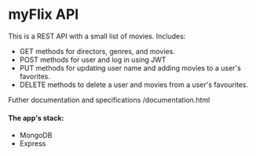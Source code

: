 # myFlix API

This is a REST API with a small list of movies.
Includes:

- GET methods for directors, genres, and movies.
- POST methods for user and log in using JWT
- PUT methods for updating user name and adding movies to a user's favorites.
- DELETE methods to delete a user and movies from a user's favourites.

Futher documentation and specifications /documentation.html

#### The app's stack:

- MongoDB
- Express
